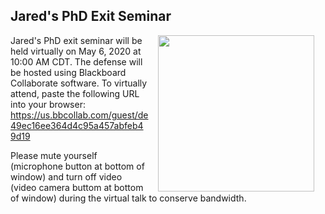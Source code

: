 ## Jared's PhD Exit Seminar

<img style="padding: 0 15px; float: right;" src="https://jaredjbeck.github.io/content/Beck_PhD_Exit_Seminar_Poster.png" width="250" align="left">

Jared's PhD exit seminar will be held virtually on May 6, 2020 at 10:00 AM CDT. The defense will be hosted using Blackboard Collaborate software. To virtually attend, paste the following URL into your browser: https://us.bbcollab.com/guest/de49ec16ee364d4c95a457abfeb49d19

Please mute yourself (microphone button at bottom of window) and turn off video (video camera buttom at bottom of window) during the virtual talk to conserve bandwidth.
